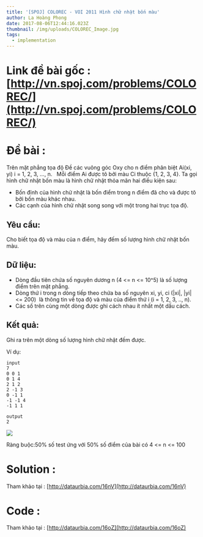 ```yaml
---
title: '[SPOJ] COLOREC - VOI 2011 Hình chữ nhật bốn màu'
author: La Hoàng Phong
date: 2017-08-06T12:44:16.023Z
thumbnail: /img/uploads/COLOREC_Image.jpg
tags:
  - implementation
---
```

# Link đề bài gốc : [http://vn.spoj.com/problems/COLOREC/](http://vn.spoj.com/problems/COLOREC/)
# Đề bài : 

Trên mặt phẳng tọa độ Đề các vuông góc Oxy cho n điểm phân biệt Ai\(xi, yi\) i = 1, 2, 3, …, n.   Mỗi điểm Ai được tô bởi màu Ci thuộc {1, 2, 3, 4}. Ta gọi hình chữ nhật bốn màu là hình chữ nhật thỏa mãn hai điều kiện sau:

* Bốn đỉnh của hình chử nhật là bốn điểm trong n điểm đã cho và được tô bởi bốn màu khác nhau.
* Các cạnh của hình chử nhật song song với một trong hai trục tọa độ.

## Yêu cầu:
Cho biết tọa độ và màu của n điểm, hãy đếm số lượng hình chữ nhật bốn màu.

## Dữ liệu:

* Dòng đầu tiên chứa số nguyên dương n \(4 &lt;= n &lt;= 10^5\) là số lượng điểm trên mặt phẳng.
* Dòng thứ i trong n dòng tiếp theo chứa ba số nguyên xi, yi, ci \(\|xi\|, \|yi\| &lt;= 200\)  là thông tin về tọa độ và màu của điểm thứ i \(i = 1, 2, 3, .., n\).
* Các số trên cùng một dòng được ghi cách nhau ít nhất một dấu cách.

## Kết quả:
Ghi ra trên một dòng số lượng hình chữ nhật đếm được.

Ví dụ:

```
input 
7
0 0 1
0 1 4
2 1 2
2 -1 3
0 -1 1
-1 -1 4
-1 1 1

output
2
```

![](http://vn.spoj.com/content/voj:COLOREC.png)

Ràng buộc:50% số test ứng với 50% số điểm của bài có 4 &lt;= n &lt;= 100

# Solution : 
Tham khảo tại : [http://dataurbia.com/16nV](http://dataurbia.com/16nV)

# Code :
Tham khảo tại : [http://dataurbia.com/16oZ](http://dataurbia.com/16oZ)



